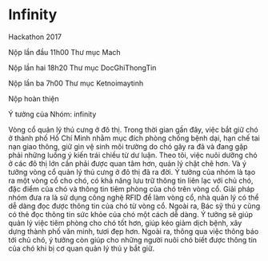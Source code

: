 # Infinity
Hackathon 2017

Nộp lần đầu 11h00 Thư mục Mach

Nộp lần hai 18h20 Thư mục DocGhiThongTin

Nộp lần ba 7h00 Thư mục Ketnoimaytinh

Nộp hoàn thiện

Ý tưởng của Nhóm: infinity

Vòng cổ quản lý thú cưng ở đô thị.
Trong thời gian gần đây, việc bắt giữ chó ở thành phố Hồ Chí Minh nhằm mục đích phòng chống bệnh dại, hạn chế tai nạn giao thông, giữ gìn vệ sinh môi trường do chó gây ra đã và đang gặp phải những luồng ý kiến trái chiều từ dư luận. Theo tôi, việc nuôi dưỡng chó ở các đô thị lớn cần phải được quan tâm hơn, quản lý chặt chẽ hơn. Và ý tưởng vòng cổ quản lý thú cưng ở đô thị đã ra đời.
Ý tưởng của nhóm là tạo ra một vòng cổ cho chó, có khả năng lưu trữ thông tin liên lạc với chủ chó, đặc điểm của chó và thông tin tiêm phòng của chó trên vòng cổ.
Giải pháp nhóm đưa ra là sử dụng công nghệ RFID để làm vòng cổ, nhà quản lý có thể dễ dàng đọc được thông tin của chó từ vòng cổ. Ngoài ra, Bác sỹ thú y cũng có thẻ đọc thông tin sức khỏe của chó một cách dễ dàng.
Ý tưởng sẽ giúp quản lý việc tiêm phòng cho chó tốt hơn, giúp kéo giảm dịch bệnh, xây dựng thành phố văn minh, tươi đẹp hơn. Ngoài ra, thông qua việc thông báo tới chủ chó, ý tưởng còn giúp cho những người nuôi chó biết được thông tin của chó khi bị cơ quan quản lý thú y bắt giữ.
